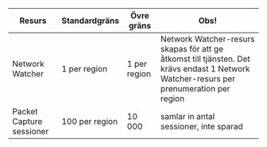 | Resurs | Standardgräns | Övre gräns | Obs! |
| --- | --- | --- | --- |
| Network Watcher | 1 per region  | 1 per region |  Network Watcher-resurs skapas för att ge åtkomst till tjänsten. Det krävs endast 1 Network Watcher-resurs per prenumeration per region |
| Packet Capture sessioner |100 per region | 10 000 |samlar in antal sessioner, inte sparad |
